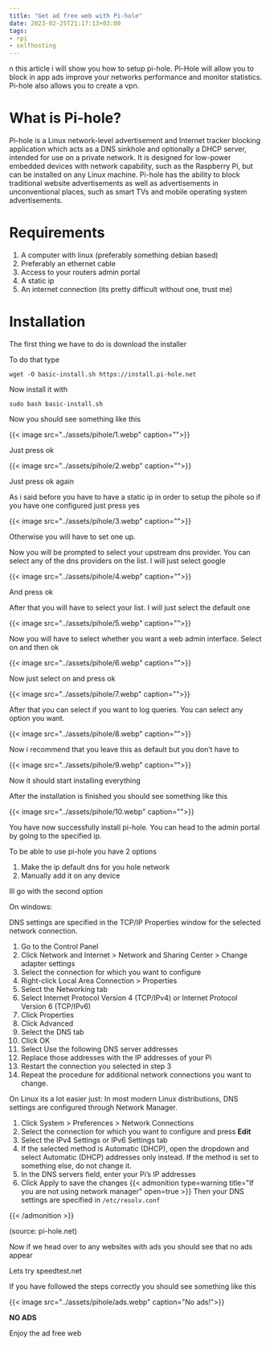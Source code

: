 ```yaml
---
title: "Get ad free web with Pi-hole"
date: 2023-02-25T21:17:13+03:00
tags:
- rpi
- selfhosting
---
```

n this article i will show you how to setup pi-hole. Pi-Hole will allow you to block in app ads improve your networks performance and monitor statistics. Pi-hole also allows you to create a vpn.

# What is Pi-hole?
Pi-hole is a Linux network-level advertisement and Internet tracker blocking application which acts as a DNS sinkhole and optionally a DHCP server, intended for use on a private network. It is designed for low-power embedded devices with network capability, such as the Raspberry Pi, but can be installed on any Linux machine. Pi-hole has the ability to block traditional website advertisements as well as advertisements in unconventional places, such as smart TVs and mobile operating system advertisements.

# Requirements
1. A computer with linux (preferably something debian based)
2. Preferably an ethernet cable
3. Access to your routers admin portal
4. A static ip
5. An internet connection (its pretty difficult without one, trust me)

# Installation

The first thing we have to do is download the installer

To do that type

`wget -O basic-install.sh https://install.pi-hole.net`

Now install it with

`sudo bash basic-install.sh`

Now you should see something like this

{{< image src="../assets/pihole/1.webp" caption="">}}

Just press ok

{{< image src="../assets/pihole/2.webp" caption="">}}

Just press ok again

As i said before you have to have a static ip in order to setup the pihole so if you have one configured just press yes

{{< image src="../assets/pihole/3.webp" caption="">}}

Otherwise you will have to set one up.

Now you will be prompted to select your upstream dns provider. You can select any of the dns providers on the list. I will just select google

{{< image src="../assets/pihole/4.webp" caption="">}}

And press ok

After that you will have to select your list. I will just select the default one

{{< image src="../assets/pihole/5.webp" caption="">}}

Now you will have to select whether you want a web admin interface. Select on and then ok

{{< image src="../assets/pihole/6.webp" caption="">}}

Now just select on and press ok

{{< image src="../assets/pihole/7.webp" caption="">}}

After that you can select if you want to log queries. You can select any option you want.

{{< image src="../assets/pihole/8.webp" caption="">}}

Now i recommend that you leave this as default but you don’t have to

{{< image src="../assets/pihole/9.webp" caption="">}}

Now it should start installing everything

After the installation is finished you should see something like this

{{< image src="../assets/pihole/10.webp" caption="">}}

You have now successfully install pi-hole. You can head to the admin portal by going to the specified ip.

To be able to use pi-hole you have 2 options
1. Make the ip default dns for you hole network
2. Manually add it on any device

Ill go with the second option

On windows:

DNS settings are specified in the TCP/IP Properties window for the selected network connection.

1. Go to the Control Panel
2. Click Network and Internet > Network and Sharing Center > Change adapter settings
3. Select the connection for which you want to configure
4. Right-click Local Area Connection > Properties
5. Select the Networking tab
6. Select Internet Protocol Version 4 (TCP/IPv4) or Internet Protocol Version 6 (TCP/IPv6)
7. Click Properties
8. Click Advanced
9. Select the DNS tab
10. Click OK
11. Select Use the following DNS server addresses
12. Replace those addresses with the IP addresses of your Pi
13. Restart the connection you selected in step 3
14. Repeat the procedure for additional network connections you want to change.

On Linux its a lot easier just:
In most modern Linux distributions, DNS settings are configured through Network Manager.

1. Click System > Preferences > Network Connections
2. Select the connection for which you want to configure and press **Edit**
3. Select the IPv4 Settings or IPv6 Settings tab
4. If the selected method is Automatic (DHCP), open the dropdown and select Automatic (DHCP) addresses only instead. If the method is set to something else, do not change it.
5. In the DNS servers field, enter your Pi’s IP addresses
6. Click Apply to save the changes
{{< admonition type=warning title="If you are not using network manager" open=true >}}
Then your DNS settings are specified in `/etc/resolv.conf`

{{< /admonition >}}

(source: pi-hole.net)

Now if we head over to any websites with ads you should see that no ads appear

Lets try speedtest.net

If you have followed the steps correctly you should see something like this

{{< image src="../assets/pihole/ads.webp" caption="No ads!">}}

**NO ADS**

Enjoy the ad free web
